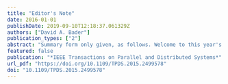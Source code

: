 ```yaml
---
title: "Editor's Note"
date: 2016-01-01
publishDate: 2019-09-10T12:18:37.061329Z
authors: ["David A. Bader"]
publication_types: ["2"]
abstract: "Summary form only given, as follows. Welcome to this year's first issue of IEEE Transactions on Parallel and Distributed Systems (TPDS). The author is privileged to serve our community proceeding into his third year as the editor-in-chief (EiC) of TPDS and looks forward to continuing his service to our growing community. Thank you to Prof. Manish Parashar from Rutgers University for his service role as the associate editor-in-chief of TPDS, and all of our associate editors. TPDS continues to be one of the healthiest IEEE Transactions. In the past 12 months, we've received 902 submissions, and reduced the time from submission to first decision from 75 days (as of January 2014) to 48 days on average now (as of November 2015). Our acceptance rate for the past 12 months is 24.4 % based upon our peer-review process and reflects a rigorous process for evaluating the top-tier research contributions in this area. TPDS is among the first IEEE Transactions to adopt the OnlinePlus publication model, and the abstract booklet and disk is distributed on a quarterly basis to subscribers. The EiC's goals are to increase the visibility and relevance of TPDS. IEEE is a hallmark of quality for technical publication. The value TPDS brings to the international community is in its collection of the highest quality research that is relevant to academia, industry, and laboratories. The topics covered by the leading research in the community change over time as technology rapidly changes in the parallel and distributed systems area, and the TPDS scope should be updated to reflect these areas of interest and 'hot topics' in the subfields of parallel and distributed systems. In 2014, the EiC worked with the community and the Computer Society to update and revise the Transaction's scope to highlight several new areas in exascale computing and big data. This revised scope brings these Transactions into better alignment with the IEEE Computer Society's flagship conferences in these areas."
featured: false
publication: "*IEEE Transactions on Parallel and Distributed Systems*"
url_pdf: "https://doi.org/10.1109/TPDS.2015.2499578"
doi: "10.1109/TPDS.2015.2499578"
---
```


